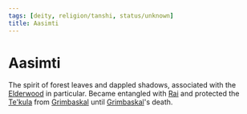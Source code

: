 ```yaml
---
tags: [deity, religion/tanshi, status/unknown]
title: Aasimti
---
```


# Aasimti

The spirit of forest leaves and dappled shadows, associated with the [Elderwood](<../../../gazetteer/chasa-nahadi-watershed/elderwood.md>) in particular. Became entangled with [Rai](<../../../people/pcs/great-war/rai.md>) and protected the [Te'kula](<../../../groups/deno-qai-tribes/te-kula.md>) from [Grimbaskal](<../../../people/other-nonhumans/mezzar.md>) until [Grimbaskal](<../../../people/other-nonhumans/mezzar.md>)'s death. 

